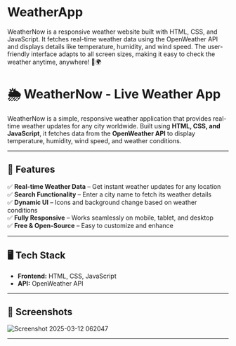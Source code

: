 # WeatherApp
WeatherNow is a responsive weather website built with HTML, CSS, and JavaScript. It fetches real-time weather data using the OpenWeather API and displays details like temperature, humidity, and wind speed. The user-friendly interface adapts to all screen sizes, making it easy to check the weather anytime, anywhere! 🚀🌍
# 🌦️ WeatherNow - Live Weather App  

WeatherNow is a simple, responsive weather application that provides real-time weather updates for any city worldwide. Built using **HTML, CSS, and JavaScript**, it fetches data from the **OpenWeather API** to display temperature, humidity, wind speed, and weather conditions.  

---

## 🚀 Features  
✅ **Real-time Weather Data** – Get instant weather updates for any location  
✅ **Search Functionality** – Enter a city name to fetch its weather details  
✅ **Dynamic UI** – Icons and background change based on weather conditions  
✅ **Fully Responsive** – Works seamlessly on mobile, tablet, and desktop  
✅ **Free & Open-Source** – Easy to customize and enhance  

---

## 🖥️ Tech Stack  
- **Frontend:** HTML, CSS, JavaScript  
- **API:** OpenWeather API  

---

## 📸 Screenshots  

![Screenshot 2025-03-12 062047](https://github.com/user-attachments/assets/80f96ff4-bf79-475a-a335-9015de3b61fc)

---



